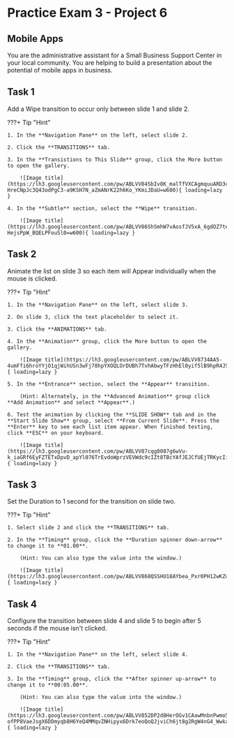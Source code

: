 # Practice Exam 3 - Project 6

## Mobile Apps
You are the administrative assistant for a Small Business Support Center in your local community. You are helping to build a presentation about the potential of mobile apps in business.

## Task 1
 
Add a Wipe transition to occur only between slide 1 and slide 2. 

???+ Tip "Hint"

    1. In the **Navigation Pane** on the left, select slide 2.

    2. Click the **TRANSITIONS** tab.

    3. In the **Transistions to This Slide** group, click the More button to open the gallery.

        ![Image title](https://lh3.googleusercontent.com/pw/ABLVV84SbIv8K_malTfVXCAgmquuARD3cUY0mzwR28PHKvDDnb4XmxzaTmpeItqzJwAhsw-HreCNpJc3Q43odPgC3-a9KSH7N_aZmANrK22h6Ko_YKmiJDaU=w600){ loading=lazy }

    4. In the **Subtle** section, select the **Wipe** transition.

        ![Image title](https://lh3.googleusercontent.com/pw/ABLVV86ShSmhW7vAosfJV5xA_6gdOZ7teethetMyVfIesWOv4WmKf2FUarPAGL7DRf6oCG5avZzRt2vn25mXKqzuRne3y6VSR7Lw-HejsPpW_BQELPFouSl0=w600){ loading=lazy }

## Task 2

Animate the list on slide 3 so each item will Appear individually when the mouse is clicked.

???+ Tip "Hint"

    1. In the **Navigation Pane** on the left, select slide 3.

    2. On slide 3, click the text placeholder to select it.

    3. Click the **ANIMATIONS** tab.

    4. In the **Animation** group, click the More button to open the gallery.

        ![Image title](https://lh3.googleusercontent.com/pw/ABLVV8734AA5-4umFfi6hroYYjO1qjWihUSn3wFj78hpYXOQLOrDUBh7TvhAbwyTFzHhEl0yif5lB9hpR4JSsDNIp8cN4Q3UxyF9E8mWVPmIgpP7D2UOzOSC=w600){ loading=lazy }

    5. In the **Entrance** section, select the **Appear** transition.
    
        (Hint: Alternately, in the **Advanced Animation** group click **Add Animation** and select **Appear**.)

    6. Test the animation by clicking the **SLIDE SHOW** tab and in the **Start Slide Show** group, select **From Current Slide**. Press the **Enter** key to see each list item appear. When finished testing, click **ESC** on your keyboard.

        ![Image title](https://lh3.googleusercontent.com/pw/ABLVV87cqg8087g6wVu-k_iaGRf6EyFZTETxDpvD_apYl076TrEvdoWprzVEVWdc9cIZt8TBcYAfJEJCfUEjTRKycIiM_H7KqOyTtOL4cmuf_QiR8kIGboCs=w480){ loading=lazy }

## Task 3

Set the Duration to 1 second for the transition on slide two.

???+ Tip "Hint"

    1. Select slide 2 and click the **TRANSITIONS** tab.

    2. In the **Timing** group, click the **Duration spinner down-arrow** to change it to **01.00**.

        (Hint: You can also type the value into the window.)

        ![Image title](https://lh3.googleusercontent.com/pw/ABLVV868QSSHU18AYbea_Pxr0PH12wKZuAtPgJoVRiBLaUBaMOphsZE2Qq2LyykUE8eXtTKT3HdEhyJ9jLsvtAQiQ_jJjSWCgYof0M6_ty96uGKtMUQneCfT=w720){ loading=lazy }

## Task 4

Configure the transition between slide 4 and slide 5 to begin after 5 seconds if the mouse isn't clicked.

???+ Tip "Hint"

    1. In the **Navigation Pane** on the left, select slide 4.

    2. Click the **TRANSITIONS** tab.

    3. In the **Timing** group, click the **After spinner up-arrow** to change it to **00:05.00**.

        (Hint: You can also type the value into the window.)

        ![Image title](https://lh3.googleusercontent.com/pw/ABLVV852DP2d8HerOGv1CAawMnbnPwmo5LD-ofPP8VaeJsgX6DDmyqb8H6YeQ4MMqvZNHipyx6Drk7eoQoQJjviCh6jt8g2RgW4nG4_WwkalOIpuNU6KQSvY=w720){ loading=lazy }